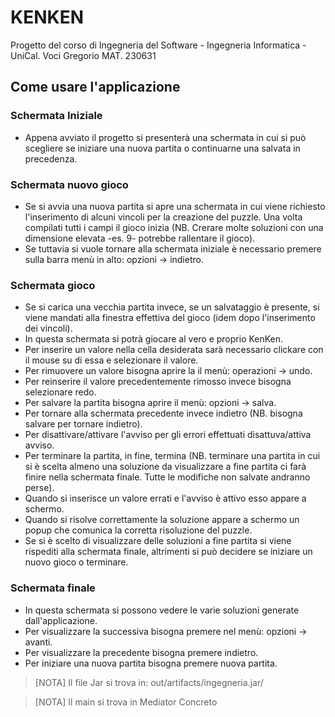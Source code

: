 # KENKEN
Progetto del corso di Ingegneria del Software - Ingegneria Informatica - UniCal.
Voci Gregorio MAT. 230631
## Come usare l'applicazione
### Schermata Iniziale
+ Appena avviato il progetto si presenterà una schermata in cui si può scegliere se iniziare una nuova partita o continuarne una salvata in precedenza.
### Schermata nuovo gioco
+ Se si avvia una nuova partita si apre una schermata in cui viene richiesto l'inserimento di alcuni vincoli per la creazione del puzzle. Una volta compilati tutti i campi il gioco inizia (NB. Crerare molte soluzioni con una dimensione elevata -es. 9- potrebbe rallentare il gioco).
+ Se tuttavia si vuole tornare alla schermata iniziale è necessario premere sulla barra menù in alto: opzioni -> indietro.
### Schermata gioco
+ Se si carica una vecchia partita invece, se un salvataggio è presente, si viene mandati alla finestra effettiva del gioco (idem dopo l'inserimento dei vincoli).
+ In questa schermata si potrà giocare al vero e proprio KenKen. 
+ Per inserire un valore nella cella desiderata sarà necessario clickare con il mouse su di essa e selezionare il valore.
+ Per rimuovere un valore bisogna aprire la il menù: operazioni -> undo.
+ Per reinserire il valore precedentemente rimosso invece bisogna selezionare redo.
+ Per salvare la partita bisogna aprire il menù: opzioni -> salva.
+ Per tornare alla schermata precedente invece indietro (NB. bisogna salvare per tornare indietro).
+ Per disattivare/attivare l'avviso per gli errori effettuati disattuva/attiva avviso.
+ Per terminare la partita, in fine, termina (NB. terminare una partita in cui si è scelta almeno una soluzione da visualizzare a fine partita ci farà finire nella schermata finale. Tutte le modifiche non salvate andranno perse).
+ Quando si inserisce un valore errati e l'avviso è attivo esso appare a schermo.
+ Quando si risolve correttamente la soluzione appare a schermo un popup che comunica la corretta risoluzione del puzzle. 
+ Se si è scelto di visualizzare delle soluzioni a fine partita si viene rispediti alla schermata finale, altrimenti si può decidere se iniziare un nuovo gioco o terminare.
### Schermata finale
+ In questa schermata si possono vedere le varie soluzioni generate dall'applicazione.
+ Per visualizzare la successiva bisogna premere nel menù: opzioni -> avanti.
+ Per visualizzare la precedente bisogna premere indietro.
+ Per iniziare una nuova partita bisogna premere nuova partita.

> [NOTA]
> Il file Jar si trova in: out/artifacts/ingegneria.jar/

> [NOTA]
> Il main si trova in Mediator Concreto